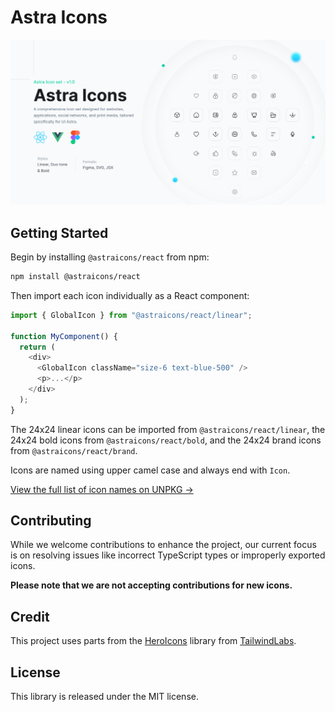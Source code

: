 # Astra Icons

<p align="center">
  <a href="https://uiastra.com" target="_blank">
    <picture>
      <source media="(prefers-color-scheme: dark)" srcset="https://raw.githubusercontent.com/uiastra/astraicons/HEAD/.github/dark.jpg">
      <source media="(prefers-color-scheme: light)" srcset="https://raw.githubusercontent.com/uiastra/astraicons/HEAD/.github/light.jpg">
      <img alt="AstraIcons" style="max-width: 100%" src="https://raw.githubusercontent.com/uiastra/astraicons/HEAD/.github/light.jpg">
    </picture>
  </a>
</p>

## Getting Started

Begin by installing `@astraicons/react` from npm:

```sh
npm install @astraicons/react
```

Then import each icon individually as a React component:

```js
import { GlobalIcon } from "@astraicons/react/linear";

function MyComponent() {
  return (
    <div>
      <GlobalIcon className="size-6 text-blue-500" />
      <p>...</p>
    </div>
  );
}
```

The 24x24 linear icons can be imported from `@astraicons/react/linear`, the 24x24 bold icons from `@astraicons/react/bold`, and the 24x24 brand icons from `@astraicons/react/brand`.

Icons are named using upper camel case and always end with `Icon`.

[View the full list of icon names on UNPKG &rarr;](https://unpkg.com/browse/@astraicons/react/linear/)

## Contributing

While we welcome contributions to enhance the project, our current focus is on resolving issues like incorrect TypeScript types or improperly exported icons.

**Please note that we are not accepting contributions for new icons.**

## Credit

This project uses parts from the [HeroIcons](https://github.com/tailwindlabs/heroicons) library from [TailwindLabs](https://github.com/tailwindlabs).

## License

This library is released under the MIT license.

